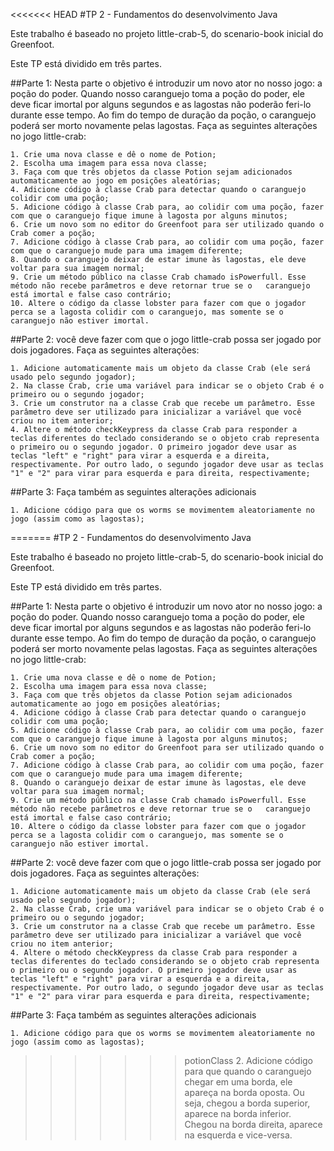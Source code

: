 <<<<<<< HEAD
#TP 2 - Fundamentos do desenvolvimento Java

Este trabalho é baseado no projeto little-crab-5, do scenario-book inicial do Greenfoot.

Este TP está dividido em três partes.

##Parte 1: Nesta parte o objetivo é introduzir um novo ator no nosso jogo: a poção do poder. Quando nosso caranguejo toma a poção do poder, ele deve ficar imortal por alguns segundos e as lagostas não poderão feri-lo durante esse tempo. Ao fim do tempo de duração da poção, o caranguejo poderá ser morto novamente pelas lagostas. Faça as seguintes alterações no jogo little-crab:

	1. Crie uma nova classe e dê o nome de Potion;
	2. Escolha uma imagem para essa nova classe;
	3. Faça com que três objetos da classe Potion sejam adicionados automaticamente ao jogo em posições aleatórias;
	4. Adicione código à classe Crab para detectar quando o caranguejo colidir com uma poção;
	5. Adicione código à classe Crab para, ao colidir com uma poção, fazer com que o caranguejo fique imune à lagosta por alguns minutos;
	6. Crie um novo som no editor do Greenfoot para ser utilizado quando o Crab comer a poção;
	7. Adicione código à classe Crab para, ao colidir com uma poção, fazer com que o caranguejo mude para uma imagem diferente;
	8. Quando o caranguejo deixar de estar imune às lagostas, ele deve voltar para sua imagem normal;
	9. Crie um método público na classe Crab chamado isPowerfull. Esse método não recebe parâmetros e deve retornar true se o 	caranguejo está imortal e false caso contrário;
	10. Altere o código da classe lobster para fazer com que o jogador perca se a lagosta colidir com o caranguejo, mas somente se o caranguejo não estiver imortal.

##Parte 2: você deve fazer com que o jogo little-crab possa ser jogado por dois jogadores. Faça as seguintes alterações:

	1. Adicione automaticamente mais um objeto da classe Crab (ele será usado pelo segundo jogador);
	2. Na classe Crab, crie uma variável para indicar se o objeto Crab é o primeiro ou o segundo jogador;
	3. Crie um construtor na a classe Crab que recebe um parâmetro. Esse parâmetro deve ser utilizado para inicializar a variável que você criou no item anterior;
	4. Altere o método checkKeypress da classe Crab para responder a teclas diferentes do teclado considerando se o objeto crab representa o primeiro ou o segundo jogador. O primeiro jogador deve usar as teclas "left" e "right" para virar a esquerda e a direita, respectivamente. Por outro lado, o segundo jogador deve usar as teclas "1" e "2" para virar para esquerda e para direita, respectivamente;

##Parte 3: Faça também as seguintes alterações adicionais

	1. Adicione código para que os worms se movimentem aleatoriamente no jogo (assim como as lagostas);
=======
#TP 2 - Fundamentos do desenvolvimento Java

Este trabalho é baseado no projeto little-crab-5, do scenario-book inicial do Greenfoot.

Este TP está dividido em três partes.

##Parte 1: Nesta parte o objetivo é introduzir um novo ator no nosso jogo: a poção do poder. Quando nosso caranguejo toma a poção do poder, ele deve ficar imortal por alguns segundos e as lagostas não poderão feri-lo durante esse tempo. Ao fim do tempo de duração da poção, o caranguejo poderá ser morto novamente pelas lagostas. Faça as seguintes alterações no jogo little-crab:

	1. Crie uma nova classe e dê o nome de Potion;
	2. Escolha uma imagem para essa nova classe;
	3. Faça com que três objetos da classe Potion sejam adicionados automaticamente ao jogo em posições aleatórias;
	4. Adicione código à classe Crab para detectar quando o caranguejo colidir com uma poção;
	5. Adicione código à classe Crab para, ao colidir com uma poção, fazer com que o caranguejo fique imune à lagosta por alguns minutos;
	6. Crie um novo som no editor do Greenfoot para ser utilizado quando o Crab comer a poção;
	7. Adicione código à classe Crab para, ao colidir com uma poção, fazer com que o caranguejo mude para uma imagem diferente;
	8. Quando o caranguejo deixar de estar imune às lagostas, ele deve voltar para sua imagem normal;
	9. Crie um método público na classe Crab chamado isPowerfull. Esse método não recebe parâmetros e deve retornar true se o 	caranguejo está imortal e false caso contrário;
	10. Altere o código da classe lobster para fazer com que o jogador perca se a lagosta colidir com o caranguejo, mas somente se o caranguejo não estiver imortal.

##Parte 2: você deve fazer com que o jogo little-crab possa ser jogado por dois jogadores. Faça as seguintes alterações:

	1. Adicione automaticamente mais um objeto da classe Crab (ele será usado pelo segundo jogador);
	2. Na classe Crab, crie uma variável para indicar se o objeto Crab é o primeiro ou o segundo jogador;
	3. Crie um construtor na a classe Crab que recebe um parâmetro. Esse parâmetro deve ser utilizado para inicializar a variável que você criou no item anterior;
	4. Altere o método checkKeypress da classe Crab para responder a teclas diferentes do teclado considerando se o objeto crab representa o primeiro ou o segundo jogador. O primeiro jogador deve usar as teclas "left" e "right" para virar a esquerda e a direita, respectivamente. Por outro lado, o segundo jogador deve usar as teclas "1" e "2" para virar para esquerda e para direita, respectivamente;

##Parte 3: Faça também as seguintes alterações adicionais

	1. Adicione código para que os worms se movimentem aleatoriamente no jogo (assim como as lagostas);
>>>>>>> potionClass
	2. Adicione código para que quando o caranguejo chegar em uma borda, ele apareça na borda oposta. Ou seja, chegou a borda superior, aparece na borda inferior. Chegou na borda direita, aparece na esquerda e vice-versa.